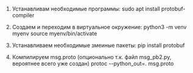 1. Устанавливам необходимые программы:
sudo apt install protobuf-compiler

2. Создаем и переходим в виртуальное окружение:
python3 -m venv myenv
source myenv/bin/activate

3. Устанавливаем необходимые змеиные пакеты:
pip install protobuf

4. Компилируем msg.proto (опционально т.к. файл msg_pb2.py, вероятнее всего уже создан)
protoc --python_out=. msg.proto
